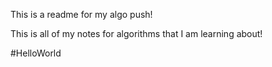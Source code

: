 This is a readme for my algo push!

This is all of my notes for algorithms that I am learning about!

#HelloWorld